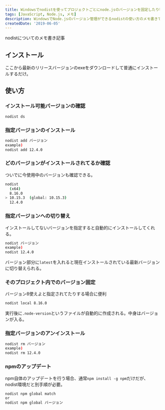 ```yaml
---
title: Windowsでnodistを使ってプロジェクトごとにnode.jsのバージョンを固定したり等使い方メモ
tags: [JavaScript, Node.js, メモ]
description: WindowsでNode.jsのバージョン管理ができるnodistの使い方のメモ書きです。
createdDate: '2019-06-05'
---
```


nodistについてのメモ書き記事

## インストール

<link-card title="GitHub" text="Natural node.js and npm version manager for windows. - nullivex/nodist" link-url="https://github.com/nullivex/nodist" img-src="https://avatars0.githubusercontent.com/u/2321375?s=400&v=4"></link-card>

ここから最新のリリースバージョンのexeをダウンロードして普通にインストールするだけ。

## 使い方

### インストール可能バージョンの確認

```sh
nodist ds
```

### 指定バージョンのインストール

```sh
nodist add バージョン
example)
nodist add 12.4.0
```

### どのバージョンがインストールされてるか確認

ついでに今使用中のバージョンも確認できる。

```sh
nodist
  (x64)
  8.16.0
> 10.15.3  (global: 10.15.3)
  12.4.0
```

### 指定バージョンへの切り替え

インストールしてないバージョンを指定すると自動的にインストールしてくれる。

```sh
nodist バージョン
example)
nodist 12.4.0
```

バージョン部分に`latest`を入れると現在インストールされている最新バージョンに切り替えられる。

### そのプロジェクト内でのバージョン固定

バージョン8使えよと指定されてたりする場合に便利

```sh
nodist local 8.16.0
```

実行後に`.node-version`というファイルが自動的に作成される。中身はバージョンが入る。

### 指定バージョンのアンインストール

```sh
nodist rm バージョン
example)
nodist rm 12.4.0
```

### npmのアップデート

npm自体のアップデートを行う場合、通常`npm install -g npm`だけだが、nodist環境だと別手順が必要。

```sh
nodist npm global match
or
nodist npm global バージョン
```

